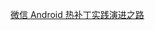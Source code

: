 




[微信 Android 热补丁实践演进之路](http://mp.weixin.qq.com/s?__biz=MzA3NTYzODYzMg==&mid=2653577297&idx=2&sn=f7dab65e2696aa9f9fda7102e91e7fcb&scene=0#wechat_redirect)  


